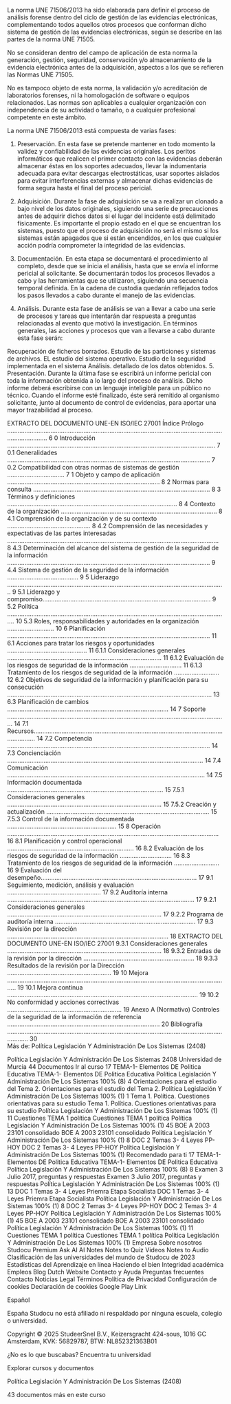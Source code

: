 La norma UNE 71506/2013 ha sido elaborada para definir el proceso de análisis forense dentro del ciclo de gestión de las evidencias electrónicas, complementando todos aquellos otros procesos que conforman dicho sistema de gestión de las evidencias electrónicas, según se describe en las partes de la norma UNE 71505.

No se consideran dentro del campo de aplicación de esta norma la generación, gestión, seguridad, conservación y/o almacenamiento de la evidencia electrónica antes de la adquisición, aspectos a los que se refieren las Normas UNE 71505.

No es tampoco objeto de esta norma, la validación y/o acreditación de laboratorios forenses, ni la homologación de software o equipos relacionados.  Las normas son aplicables a cualquier organización con independencia de su actividad o tamaño, o a cualquier profesional competente en este ámbito.

La norma UNE 71506/2013 está compuesta de varias fases:

1. Preservación. En esta fase se pretende mantener en todo momento la validez y confiabilidad de las evidencias originales. Los peritos informáticos que realicen el primer contacto con las evidencias deberán almacenar éstas en los soportes adecuados, llevar la indumentaria adecuada para evitar descargas electrostáticas, usar soportes aislados para evitar interferencias externas y almacenar dichas evidencias de forma segura hasta el final del proceso pericial.

2. Adquisición. Durante la fase de adquisición se va a realizar un clonado a bajo nivel de los datos originales, siguiendo una serie de precauciones antes de adquirir dichos datos si el lugar del incidente está delimitado físicamente. Es importante el propio estado en el que se encuentran los sistemas, puesto que el proceso de adquisición no será el mismo si los sistemas están apagados que si están encendidos, en los que cualquier acción podría comprometer la integridad de las evidencias.

3. Documentación. En esta etapa se documentará el procedimiento al completo, desde que se inicia el análisis, hasta que se envía el informe pericial al solicitante. Se documentarán todos los procesos llevados a cabo y las herramientas que se utilizaron, siguiendo una secuencia temporal definida. En la cadena de custodia quedarán reflejados todos los pasos llevados a cabo durante el manejo de las evidencias.

4. Análisis. Durante esta fase de análisis se van a llevar a cabo una serie de procesos y tareas que intentarán dar respuesta a preguntas relacionadas al evento que motivó la investigación. En términos generales, las acciones y procesos que van a llevarse a cabo durante esta fase serán:

Recuperación de ficheros borrados.
Estudio de las particiones y sistemas de archivos.
EL estudio del sistema operativo.
Estudio de la seguridad implementada en el sistema Análisis. detallado de los datos obtenidos.
5. Presentación. Durante la última fase se escribirá un informe pericial con toda la información obtenida a lo largo del proceso de análisis. Dicho informe deberá escribirse con un lenguaje inteligible para un público no técnico. Cuando el informe esté finalizado, éste será remitido al organismo solicitante, junto al documento de control de evidencias, para aportar una mayor trazabilidad al proceso.

EXTRACTO DEL DOCUMENTO UNE-EN ISO/IEC 27001 Índice Prólogo ................................................................................................................................................... 6 0  Introducción ........................................................................................................................ 7 0.1  Generalidades ..................................................................................................................... 7 0.2  Compatibilidad con otras normas de sistemas de gestión ................................. 7 1  Objeto y campo de aplicación ........................................................................................ 8 2  Normas para consulta ...................................................................................................... 8 3  Términos y definiciones .................................................................................................. 8 4  Contexto de la organización .......................................................................................... 8 4.1  Comprensión de la organización y de su contexto ................................................ 8 4.2  Comprensión de las necesidades y expectativas de las partes interesadas .......................................................................................................................... 8 4.3  Determinación del alcance del sistema de gestión de la seguridad de la información ..................................................................................................................... 9 4.4  Sistema de gestión de la seguridad de la información ......................................... 9 5  Liderazgo .............................................................................................................................. 9 5.1  Liderazgo y compromiso................................................................................................. 9 5.2  Política ................................................................................................................................ 10 5.3  Roles, responsabilidades y autoridades en la organización ........................... 10 6  Planificación ..................................................................................................................... 11 6.1  Acciones para tratar los riesgos y oportunidades .............................................. 11 6.1.1  Consideraciones generales ......................................................................................... 11 6.1.2  Evaluación de los riesgos de seguridad de la información .............................. 11 6.1.3  Tratamiento de los riesgos de seguridad de la información .......................... 12 6.2  Objetivos de seguridad de la información y planificación para su consecución ...................................................................................................................... 13 6.3  Planificación de cambios ............................................................................................. 14 7  Soporte ............................................................................................................................... 14 7.1  Recursos............................................................................................................................. 14 7.2  Competencia ..................................................................................................................... 14 7.3  Concienciación ................................................................................................................. 14 7.4  Comunicación .................................................................................................................. 14 7.5  Información documentada .......................................................................................... 15 7.5.1  Consideraciones generales ......................................................................................... 15 7.5.2  Creación y actualización .............................................................................................. 15 7.5.3  Control de la información documentada ............................................................... 15 8  Operación .......................................................................................................................... 16 8.1  Planificación y control operacional ......................................................................... 16 8.2  Evaluación de los riesgos de seguridad de la información .............................. 16 8.3  Tratamiento de los riesgos de seguridad de la información .......................... 16 9  Evaluación del desempeño.......................................................................................... 17 9.1  Seguimiento, medición, análisis y evaluación ...................................................... 17 9.2  Auditoría interna ............................................................................................................ 17 9.2.1  Consideraciones generales ......................................................................................... 17 9.2.2  Programa de auditoría interna ................................................................................. 17 9.3  Revisión por la dirección ............................................................................................. 18 
EXTRACTO DEL DOCUMENTO UNE-EN ISO/IEC 27001 9.3.1  Consideraciones generales ......................................................................................... 18 9.3.2  Entradas de la revisión por la dirección ................................................................ 18 9.3.3  Resultados de la revisión por la Dirección ............................................................ 19 10  Mejora ................................................................................................................................. 19 10.1  Mejora continua .............................................................................................................. 19 10.2  No conformidad y acciones correctivas .................................................................. 19 Anexo A (Normativo)  Controles de la seguridad de la información de referencia ........................................................................................ 20 Bibliografía ........................................................................................................................................ 30    
Más de:
Política Legislación Y Administración De Los Sistemas
(2408)

Política Legislación Y Administración De Los Sistemas
2408
Universidad de Murcia
44 Documentos
Ir al curso
17
TEMA-1- Elementos DE Politica Educativa
TEMA-1- Elementos DE Politica Educativa
Política Legislación Y Administración De Los Sistemas
100%
(8)
4
Orientaciones para el estudio del Tema 2.
Orientaciones para el estudio del Tema 2.
Política Legislación Y Administración De Los Sistemas
100%
(1)
1
Tema 1. Política. Cuestiones orientativas para su estudio
Tema 1. Política. Cuestiones orientativas para su estudio
Política Legislación Y Administración De Los Sistemas
100%
(1)
11
Cuestiones TEMA 1 política
Cuestiones TEMA 1 política
Política Legislación Y Administración De Los Sistemas
100%
(1)
45
BOE A 2003 23101 consolidado
BOE A 2003 23101 consolidado
Política Legislación Y Administración De Los Sistemas
100%
(1)
8
DOC 2 Temas 3- 4 Leyes PP-HOY
DOC 2 Temas 3- 4 Leyes PP-HOY
Política Legislación Y Administración De Los Sistemas
100%
(1)
Recomendado para ti
17
TEMA-1- Elementos DE Politica Educativa
TEMA-1- Elementos DE Politica Educativa
Política Legislación Y Administración De Los Sistemas
100%
(8)
8
Examen 3 Julio 2017, preguntas y respuestas
Examen 3 Julio 2017, preguntas y respuestas
Política Legislación Y Administración De Los Sistemas
100%
(1)
13
DOC 1 Temas 3- 4 Leyes Priemra Etapa Socialista
DOC 1 Temas 3- 4 Leyes Priemra Etapa Socialista
Política Legislación Y Administración De Los Sistemas
100%
(1)
8
DOC 2 Temas 3- 4 Leyes PP-HOY
DOC 2 Temas 3- 4 Leyes PP-HOY
Política Legislación Y Administración De Los Sistemas
100%
(1)
45
BOE A 2003 23101 consolidado
BOE A 2003 23101 consolidado
Política Legislación Y Administración De Los Sistemas
100%
(1)
11
Cuestiones TEMA 1 política
Cuestiones TEMA 1 política
Política Legislación Y Administración De Los Sistemas
100%
(1)
Empresa
Sobre nosotros
Studocu Premium 
Ask AI
AI Notes
Notes to Quiz Videos
Notes to Audio
Clasificación de las universidades del mundo de Studocu de 2023
Estadísticas del Aprendizaje en línea
Haciendo el bien
Integridad académica
Empleos
Blog
Dutch Website
Contacto y Ayuda
Preguntas frecuentes
Contacto
Noticias
Legal
Términos
Política de Privacidad
Configuración de cookies
Declaración de cookies
Google Play Link


Español

España
Studocu no está afiliado ni respaldado por ninguna escuela, colegio o universidad.

Copyright © 2025 StudeerSnel B.V., Keizersgracht 424-sous, 1016 GC Amsterdam, KVK: 56829787, BTW: NL852321363B01

¿No es lo que buscabas?
Encuentra tu universidad

Explorar cursos y documentos

Política Legislación Y Administración De Los Sistemas (2408)

43 documentos más en este curso

